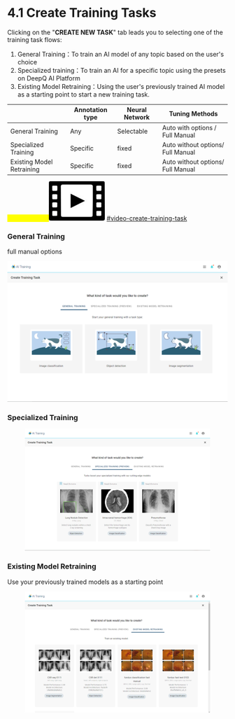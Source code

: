 # 4.1 Create Training Tasks

Clicking on the "**CREATE NEW TASK**" tab leads you to selecting one of the training task flows:

1. General Training：To train an AI model of any topic based on the user's choice
2. Specialized training：To train an AI for a specific topic using the presets on DeepQ AI Platform
3. Existing Model Retraining：Using the user's previously trained AI model as a starting point to start a new training task.

|                           | Annotation type | Neural Network | Tuning Methods                    |
| ------------------------- | --------------- | -------------- | --------------------------------- |
| General Training          | Any             | Selectable     | Auto with options / Full Manual   |
| Specialized Training      | Specific        | fixed          | Auto without options/ Full Manual |
| Existing Model Retraining | Specific        | fixed          | Auto without options/ Full Manual |

<mark style="color:yellow;">Tutorial Video:</mark><img src="../../.gitbook/assets/video-icon-small.jpg" alt="" data-size="line"> [#video-create-training-task](../../tutorial-videos/model-training-inference.md#video-create-training-task "mention")

### General Training



full manual options

![](../../.gitbook/assets/con-4-1-1-2.3.png)

### Specialized Training



<figure><img src="../../.gitbook/assets/con-4-1-2-2.3.png" alt=""><figcaption></figcaption></figure>

### Existing Model Retraining

Use your previously trained models as a starting point

<figure><img src="../../.gitbook/assets/con-4-1-3-2.3.png" alt=""><figcaption></figcaption></figure>

